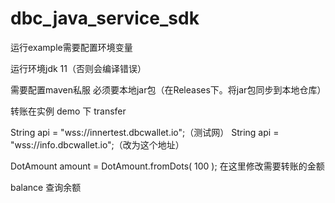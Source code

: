 # dbc_java_service_sdk

运行example需要配置环境变量

运行环境jdk 11（否则会编译错误）

需要配置maven私服 必须要本地jar包（在Releases下。将jar包同步到本地仓库）

转账在实例 demo 下 transfer

String api = "wss://innertest.dbcwallet.io";（测试网）
String api = "wss://info.dbcwallet.io";（改为这个地址）


DotAmount amount = DotAmount.fromDots(
        100
);
在这里修改需要转账的金额

balance 查询余额
